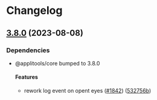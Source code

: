 # Changelog

## [3.8.0](https://github.com/applitools/eyes.sdk.javascript1/compare/python/core-universal-v3.6.6...python/core-universal@3.8.0) (2023-08-08)


### Dependencies

* @applitools/core bumped to 3.8.0
  #### Features

  * rework log event on opent eyes ([#1842](https://github.com/applitools/eyes.sdk.javascript1/issues/1842)) ([532756b](https://github.com/applitools/eyes.sdk.javascript1/commit/532756b75c1023967c3781316148c890dbcfaac8))

